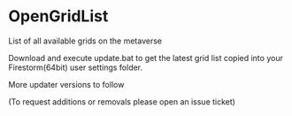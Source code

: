 # OpenGridList
List of all available grids on the metaverse


Download and execute update.bat to get the latest grid list copied into your Firestorm(64bit) user settings folder.

More updater versions to follow

(To request additions or removals please open an issue ticket)
